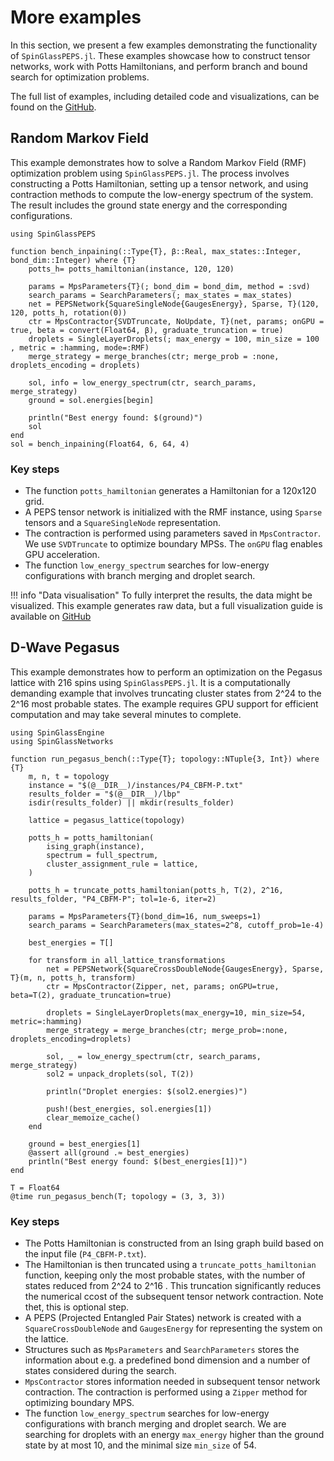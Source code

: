 # More examples
In this section, we present a few examples demonstrating the functionality of `SpinGlassPEPS.jl`. These examples showcase how to construct tensor networks, work with Potts Hamiltonians, and perform branch and bound search for optimization problems.

The full list of examples, including detailed code and visualizations, can be found on the [GitHub](https://github.com/euro-hpc-pl/SpinGlassPEPS.jl/tree/master/examples).

## Random Markov Field
This example demonstrates how to solve a Random Markov Field (RMF) optimization problem using `SpinGlassPEPS.jl`. The process involves constructing a Potts Hamiltonian, setting up a tensor network, and using contraction methods to compute the low-energy spectrum of the system. The result includes the ground state energy and the corresponding configurations.

```@julia
using SpinGlassPEPS

function bench_inpaining(::Type{T}, β::Real, max_states::Integer, bond_dim::Integer) where {T}
	potts_h= potts_hamiltonian(instance, 120, 120)

	params = MpsParameters{T}(; bond_dim = bond_dim, method = :svd)
	search_params = SearchParameters(; max_states = max_states)
	net = PEPSNetwork{SquareSingleNode{GaugesEnergy}, Sparse, T}(120, 120, potts_h, rotation(0))
	ctr = MpsContractor{SVDTruncate, NoUpdate, T}(net, params; onGPU = true, beta = convert(Float64, β), graduate_truncation = true)
    droplets = SingleLayerDroplets(; max_energy = 100, min_size = 100 , metric = :hamming, mode=:RMF)
	merge_strategy = merge_branches(ctr; merge_prob = :none, droplets_encoding = droplets)

	sol, info = low_energy_spectrum(ctr, search_params, merge_strategy)
    ground = sol.energies[begin]

    println("Best energy found: $(ground)")
    sol
end
sol = bench_inpaining(Float64, 6, 64, 4)
```
### Key steps
* The function `potts_hamiltonian` generates a Hamiltonian for a 120x120 grid.
* A PEPS tensor network is initialized with the RMF instance, using `Sparse` tensors and a `SquareSingleNode` representation.
* The contraction is performed using parameters saved in `MpsContractor`. We use `SVDTruncate` to optimize boundary MPSs. The `onGPU` flag enables GPU acceleration.
* The function `low_energy_spectrum` searches for low-energy configurations with branch merging and droplet search.

!!! info "Data visualisation"
    To fully interpret the results, the data might be visualized. This example generates raw data, but a full visualization guide is available on [GitHub](https://github.com/euro-hpc-pl/SpinGlassPEPS.jl/blob/master/examples/inpaining.jl)

## D-Wave Pegasus
This example demonstrates how to perform an optimization on the Pegasus lattice with 216 spins using `SpinGlassPEPS.jl`. It is a computationally demanding example that involves truncating cluster states from 2^24 to the 2^16  most probable states. The example requires GPU support for efficient computation and may take several minutes to complete.

```@julia
using SpinGlassEngine
using SpinGlassNetworks

function run_pegasus_bench(::Type{T}; topology::NTuple{3, Int}) where {T}
    m, n, t = topology
    instance = "$(@__DIR__)/instances/P4_CBFM-P.txt"
    results_folder = "$(@__DIR__)/lbp"
    isdir(results_folder) || mkdir(results_folder)

    lattice = pegasus_lattice(topology)

    potts_h = potts_hamiltonian(
        ising_graph(instance),
        spectrum = full_spectrum,
        cluster_assignment_rule = lattice,
    )

    potts_h = truncate_potts_hamiltonian(potts_h, T(2), 2^16, results_folder, "P4_CBFM-P"; tol=1e-6, iter=2)

    params = MpsParameters{T}(bond_dim=16, num_sweeps=1)
    search_params = SearchParameters(max_states=2^8, cutoff_prob=1e-4)

    best_energies = T[]

    for transform in all_lattice_transformations
        net = PEPSNetwork{SquareCrossDoubleNode{GaugesEnergy}, Sparse, T}(m, n, potts_h, transform)
        ctr = MpsContractor(Zipper, net, params; onGPU=true, beta=T(2), graduate_truncation=true)

        droplets = SingleLayerDroplets(max_energy=10, min_size=54, metric=:hamming)
        merge_strategy = merge_branches(ctr; merge_prob=:none, droplets_encoding=droplets)

        sol, _ = low_energy_spectrum(ctr, search_params, merge_strategy)
        sol2 = unpack_droplets(sol, T(2))

        println("Droplet energies: $(sol2.energies)")

        push!(best_energies, sol.energies[1])
        clear_memoize_cache()
    end

    ground = best_energies[1]
    @assert all(ground .≈ best_energies)
    println("Best energy found: $(best_energies[1])")
end

T = Float64
@time run_pegasus_bench(T; topology = (3, 3, 3))
```

### Key steps
* The Potts Hamiltonian is constructed from an Ising graph build based on the input file (`P4_CBFM-P.txt`).
* The Hamiltonian is then truncated using a `truncate_potts_hamiltonian` function, keeping only the most probable states, with the number of states reduced from 2^24 to 2^16 . This truncation significantly reduces the numerical ccost of the subsequent  tensor network contraction. Note thet, this is optional step.
* A PEPS (Projected Entangled Pair States) network is created with a `SquareCrossDoubleNode` and `GaugesEnergy` for representing the system on the lattice. 
* Structures such as `MpsParameters` and  `SearchParameters` stores the information about e.g. a predefined bond dimension and a number of states considered during the search.
* `MpsContractor` stores information needed in subsequent tensor network contraction. The contraction is performed using a `Zipper` method for optimizing boundary MPS. 
* The function `low_energy_spectrum` searches for low-energy configurations with branch merging and droplet search. We are searching for droplets with an energy `max_energy` higher than the ground state by at most 10, and the minimal size `min_size` of 54.